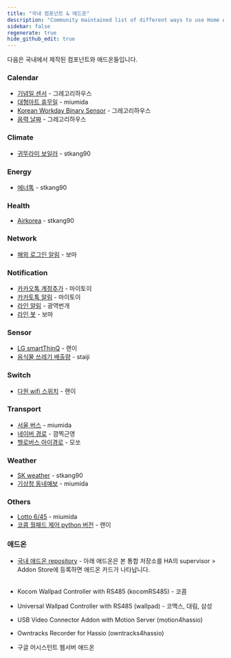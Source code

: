 ```yaml
---
title: "국내 컴포넌트 & 애드온"
description: "Community maintained list of different ways to use Home Assistant."
sidebar: false
regenerate: true
hide_github_edit: true
---
```


다음은 국내에서 제작된 컴포넌트와 애드온들입니다.

### Calendar
* [기념일 센서](https://github.com/GrecHouse/anniversary) - 그레고리하우스
* [대형마트 휴무일](https://github.com/miumida/mart_holiday) - miumida
* [Korean Workday Binary Sensor](https://github.com/GrecHouse/korean_workday) - 그레고리하우스
* [음력 날짜](https://github.com/GrecHouse/lunar_date) - 그레고리하우스

### Climate
* [귀뚜라미 보일러](https://cafe.naver.com/koreassistant/17) - stkang90

### Energy
* [에너톡](https://cafe.naver.com/koreassistant/15) - stkang90

### Health
* [Airkorea](https://cafe.naver.com/koreassistant/14) - stkang90

### Network
* [해외 로그인 알림](https://cafe.naver.com/stsmarthome/13026) - 보마

### Notification
* [카카오톡 계정추가](https://cafe.naver.com/stsmarthome/13612) - 마이토이
* [카카토톡 알림](https://cafe.naver.com/stsmarthome/13573) - 마이토이
* [라인 알림](https://cafe.naver.com/stsmarthome/11415) - 광역번개
* [라인 봇](https://cafe.naver.com/stsmarthome/13987) - 보마

### Sensor
* [LG smartThinQ](https://github.com/GuGu927/hass-smartthinq) - 랜이
* [음식물 쓰레기 배출량](https://github.com/staiji/citywaste_korea) - staiji

### Switch
* [다원 wifi 스위치](https://github.com/GuGu927/dawon) - 랜이

### Transport
* [서울 버스](https://github.com/miumida/seoul_bus) - miumida
* [네이버 경로](https://github.com/wkd8176/Naver-Travel-Time-Component) - 깜찍근영
* [헬로버스 아이경로](https://cafe.naver.com/stsmarthome/9595) - 모쏘

### Weather
* [SK weather](https://cafe.naver.com/koreassistant/16) - stkang90
* [기상청 동네예보](https://github.com/miumida/local_weather_rss) - miumida

### Others
* [Lotto 6/45](https://github.com/miumida/lotto645) - miumida
* [코콤 월패드 제어 python 버전](https://github.com/GuGu927/RS485) - 랜이

### 애드온
* [국내 애드온 repository](https://github.com/HAKorea/addons) - 아래 애드온은 본 통합 저장소를 HA의 supervisor > Addon Store에 등록하면 애드온 카드가 나타납니다.<br><br>
* Kocom Wallpad Controller with RS485 (kocomRS485) - 코콤

* Universal Wallpad Controller with RS485 (wallpad) - 코맥스, 대림, 삼성

* USB Video Connector Addon with Motion Server (motion4hassio)

* Owntracks Recorder for Hassio (owntracks4hassio)

* 구글 어시스턴트 웹서버 애드온
